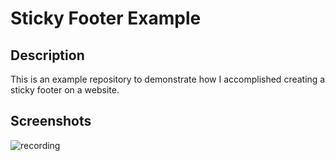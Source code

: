 # Sticky Footer Example

## Description

This is an example repository to demonstrate how I accomplished creating a sticky footer on a website.

## Screenshots

![recording](https://github.com/devriet/angular-sticky-footer/markdown-screenshots/recording.gif)